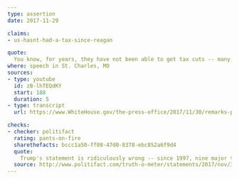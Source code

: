 ```yaml
---
type: assertion
date: 2017-11-29

claims:
- us-hasnt-had-a-tax-since-reagan

quote:
  You know, for years, they have not been able to get tax cuts -- many, many years, since Reagan. And the problem was they talked about tax reform, not tax cuts. I said, don't call it "reform," call it "tax cuts and reform." So every once in a while we'll add the name "reform." But it's tax cuts.
where: speech in St. Charles, MO
sources:
- type: youtube
  id: zB-lhTEQdKY
  start: 188
  duration: 5
- type: transcript
  url: https://www.WhiteHouse.gov/the-press-office/2017/11/30/remarks-president-trump-tax-reform

checks:
- checker: politifact
  rating: pants-on-fire
  sharethefacts: bccc1a50-ff08-47d0-8378-ebc852a6f9d4
  quote:
    Trump's statement is ridiculously wrong -- since 1997, nine major tax bills have passed with tens of billions of dollars in cuts.
  source: http://www.politifact.com/truth-o-meter/statements/2017/nov/30/donald-trump/donald-trump-wrong-no-tax-cuts-passed-reagan/
---
```

